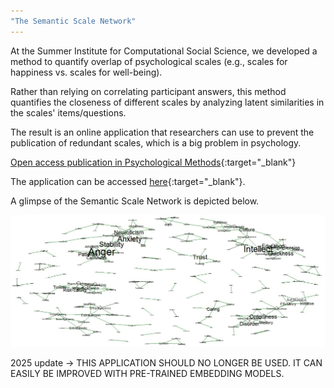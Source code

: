 ```yaml
---
"The Semantic Scale Network"
---
```



At the Summer Institute for Computational Social Science, we developed a method to quantify overlap of psychological scales (e.g., scales for happiness vs. scales for well-being).

Rather than relying on correlating participant answers, this method quantifies the closeness of different scales by analyzing latent similarities in the scales' items/questions.

The result is an online application that researchers can use to prevent the publication of redundant scales, which is a big problem in psychology.

[Open access publication in Psychological Methods](https://osf.io/y87pe/){:target="_blank"}

The application can be accessed [here](https://rosenbusch.shinyapps.io/semantic_net/){:target="_blank"}.

A glimpse of the Semantic Scale Network is depicted below.

<img src="assets/blog_images/the ssn.jpg">


2025 update -> THIS APPLICATION SHOULD NO LONGER BE USED. IT CAN EASILY BE IMPROVED WITH PRE-TRAINED EMBEDDING MODELS.